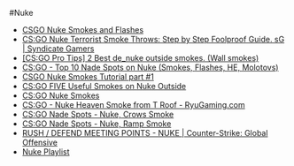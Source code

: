 #Nuke
* [CSGO Nuke Smokes and Flashes](https://www.youtube.com/watch?v=OG0iKX8PwO4)
* [CS:GO Nuke Terrorist Smoke Throws: Step by Step Foolproof Guide. sG | Syndicate Gamers](https://www.youtube.com/watch?v=MR8hOwg7qMc)
* [[CS:GO Pro Tips] 2 Best de_nuke outside smokes. (Wall smokes)](https://www.youtube.com/watch?v=Vn4bGtgqOEA)
* [CS:GO - Top 10 Nade Spots on Nuke (Smokes, Flashes, HE, Molotovs)](https://www.youtube.com/watch?v=BXcdaIjCeRA)
* [CSGO Nuke Smokes Tutorial part #1](https://www.youtube.com/watch?v=ZY0OhSKNsIM)
* [CS:GO FIVE Useful Smokes on Nuke Outside](https://www.youtube.com/watch?v=5cwlwy0dwQA)
* [CS:GO Nuke Smokes](https://www.youtube.com/watch?v=2Ewt4wS2YB4)
* [CS:GO - Nuke Heaven Smoke from T Roof - RyuGaming.com](https://www.youtube.com/watch?v=7oZnflteuZo)
* [CS:GO Nade Spots - Nuke, Crows Smoke](https://www.youtube.com/watch?v=D3qHHQfLvCs)
* [CS:GO Nade Spots - Nuke, Ramp Smoke](https://www.youtube.com/watch?v=hxWLAMR-6rk)
* [RUSH / DEFEND MEETING POINTS - NUKE | Counter-Strike: Global Offensive](https://www.youtube.com/watch?v=cW3dSkbcbfM&index=43&list=WL)
* [Nuke Playlist](https://www.youtube.com/playlist?list=PLV5ReMgPeRoaus2bsby4bzR4t162_jAJg)

